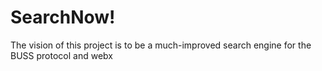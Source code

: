# SearchNow!

The vision of this project is to be a much-improved search engine for the BUSS protocol and webx